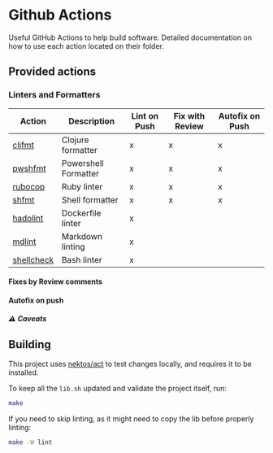 # Github Actions

Useful GitHub Actions to help build software.
Detailed documentation on how to use each action located on their folder.

## Provided actions

### Linters and Formatters

<!-- markdownlint-disable MD013 -->
| Action                   | Description          | Lint on Push | Fix with Review | Autofix on Push |
|--------------------------|----------------------|--------------|-----------------|-----------------|
| [cljfmt](cljfmt)         | Clojure formatter    | x            | x               |x                |
| [pwshfmt](pwshfmt)       | Powershell Formatter | x            | x               |x                |
| [rubocop](rubocop)       | Ruby linter          | x            | x               |x                |
| [shfmt](shfmt)           | Shell formatter      | x            | x               |x                |
| [hadolint](hadolint)     | Dockerfile linter    | x            |                 |                 |
| [mdlint](mdlint)         | Markdown linting     | x            |                 |                 |
| [shellcheck](shellcheck) | Bash linter          | x            |                 |                 |
<!-- markdownlint-enable MD013 -->

#### Fixes by Review comments

#### Autofix on push

##### :warning: Caveats

## Building

This project uses [nektos/act](https://github.com/nektos/act) to test changes
locally, and requires it to be installed.

To keep all the `lib.sh` updated and validate the project itself, run:

```bash
make
```

If you need to skip linting, as it might need to copy the lib before properly linting:

```bash
make -W lint
```
